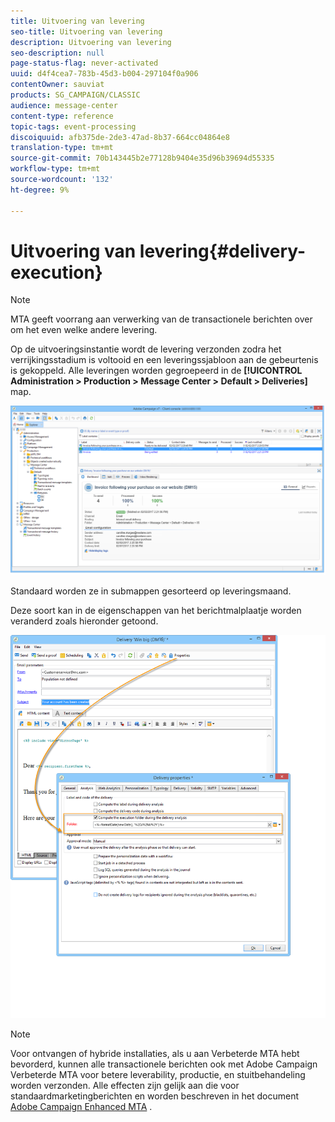 ```yaml
---
title: Uitvoering van levering
seo-title: Uitvoering van levering
description: Uitvoering van levering
seo-description: null
page-status-flag: never-activated
uuid: d4f4cea7-783b-45d3-b004-297104f0a906
contentOwner: sauviat
products: SG_CAMPAIGN/CLASSIC
audience: message-center
content-type: reference
topic-tags: event-processing
discoiquuid: afb375de-2de3-47ad-8b37-664cc04864e8
translation-type: tm+mt
source-git-commit: 70b143445b2e77128b9404e35d96b39694d55335
workflow-type: tm+mt
source-wordcount: '132'
ht-degree: 9%

---
```



# Uitvoering van levering{#delivery-execution}

>[!NOTE]
>
>MTA geeft voorrang aan verwerking van de transactionele berichten over om het even welke andere levering.

Op de uitvoeringsinstantie wordt de levering verzonden zodra het verrijkingsstadium is voltooid en een leveringssjabloon aan de gebeurtenis is gekoppeld. Alle leveringen worden gegroepeerd in de **[!UICONTROL Administration > Production > Message Center > Default > Deliveries]** map.

![](assets/messagecenter_deliveries_execinstances_001.png)

Standaard worden ze in submappen gesorteerd op leveringsmaand.

Deze soort kan in de eigenschappen van het berichtmalplaatje worden veranderd zoals hieronder getoond.

![](assets/messagecenter_deliveries_properties_001.png)

>[!NOTE]
>
>Voor ontvangen of hybride installaties, als u aan Verbeterde MTA hebt bevorderd, kunnen alle transactionele berichten ook met Adobe Campaign Verbeterde MTA voor betere leverability, productie, en stuitbehandeling worden verzonden. Alle effecten zijn gelijk aan die voor standaardmarketingberichten en worden beschreven in het document [Adobe Campaign Enhanced MTA](https://helpx.adobe.com/nl/campaign/kb/acc-campaign-enhanced-mta.html) .